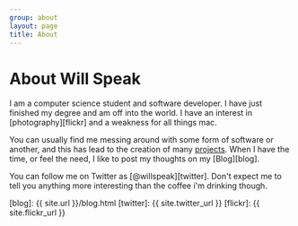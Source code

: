```yaml
---
group: about
layout: page
title: About
---
```


# About Will Speak

I am a computer science student and software developer. I have just finished my degree and am off into the world. I have an interest in [photography][flickr] and a weakness for all things mac.

You can usually find me messing around with some form of software or another, and this has lead to the creation of many [projects]({{site.url}}/projects.html). When I have the time, or feel the need, I like to post my thoughts on my [Blog][blog].

You can follow me on Twitter as [@willspeak][twitter]. Don't expect me to tell you anything more interesting than the coffee i'm drinking though.

[blog]: {{ site.url }}/blog.html
[twitter]: {{ site.twitter_url }}
[flickr]: {{ site.flickr_url }}